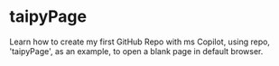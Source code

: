 # taipyPage
Learn how to create my first GitHub Repo with ms Copilot, using repo, 'taipyPage', as an example, to open a blank page in default browser.
